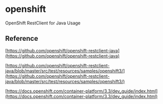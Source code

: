 # openshift
  
  
OpenShift RestClient for Java Usage
  
  
## Reference  
  
[https://github.com/openshift/openshift-restclient-java](https://github.com/openshift/openshift-restclient-java)  
  
[https://github.com/openshift/openshift-restclient-java/blob/master/src/test/resources/samples/openshift3/](https://github.com/openshift/openshift-restclient-java/blob/master/src/test/resources/samples/openshift3/)  
  
[https://docs.openshift.com/container-platform/3.3/dev_guide/index.html](https://docs.openshift.com/container-platform/3.3/dev_guide/index.html)  
  